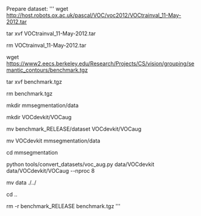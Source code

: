 Prepare dataset:
'''
wget http://host.robots.ox.ac.uk/pascal/VOC/voc2012/VOCtrainval_11-May-2012.tar

tar xvf VOCtrainval_11-May-2012.tar

rm VOCtrainval_11-May-2012.tar

wget https://www2.eecs.berkeley.edu/Research/Projects/CS/vision/grouping/semantic_contours/benchmark.tgz

tar xvf benchmark.tgz

rm benchmark.tgz

mkdir mmsegmentation/data

mkdir VOCdevkit/VOCaug

mv benchmark_RELEASE/dataset VOCdevkit/VOCaug

mv VOCdevkit mmsegmentation/data

cd mmsegmentation

python tools/convert_datasets/voc_aug.py data/VOCdevkit data/VOCdevkit/VOCaug --nproc 8

mv data ./../

cd ..

rm -r benchmark_RELEASE benchmark.tgz
'''
